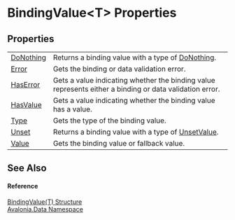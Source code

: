 # BindingValue&lt;T&gt; Properties




## Properties
<table>
<tr>
<td><a href="P_Avalonia_Data_BindingValue_1_DoNothing">DoNothing</a></td>
<td>Returns a binding value with a type of <a href="T_Avalonia_Data_BindingValueType">DoNothing</a>.</td>
</tr>
<tr>
<td><a href="P_Avalonia_Data_BindingValue_1_Error">Error</a></td>
<td>Gets the binding or data validation error.</td>
</tr>
<tr>
<td><a href="P_Avalonia_Data_BindingValue_1_HasError">HasError</a></td>
<td>Gets a value indicating whether the binding value represents either a binding or data validation error.</td>
</tr>
<tr>
<td><a href="P_Avalonia_Data_BindingValue_1_HasValue">HasValue</a></td>
<td>Gets a value indicating whether the binding value has a value.</td>
</tr>
<tr>
<td><a href="P_Avalonia_Data_BindingValue_1_Type">Type</a></td>
<td>Gets the type of the binding value.</td>
</tr>
<tr>
<td><a href="P_Avalonia_Data_BindingValue_1_Unset">Unset</a></td>
<td>Returns a binding value with a type of <a href="T_Avalonia_Data_BindingValueType">UnsetValue</a>.</td>
</tr>
<tr>
<td><a href="P_Avalonia_Data_BindingValue_1_Value">Value</a></td>
<td>Gets the binding value or fallback value.</td>
</tr>
</table>

## See Also


#### Reference
<a href="T_Avalonia_Data_BindingValue_1">BindingValue(T) Structure</a>  
<a href="N_Avalonia_Data">Avalonia.Data Namespace</a>  

